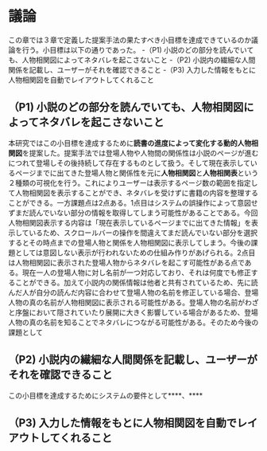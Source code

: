 # 議論

この章では３章で定義した提案手法の果たすべき小目標を達成できているのか議論を行う。小目標は以下の通りであった。
-（P1) 小説のどの部分を読んでいても、人物相関図によってネタバレを起こさないこと
-（P2) 小説内の繊細な人間関係を記載し、ユーザーがそれを確認できること
-（P3) 入力した情報をもとに人物相関図を自動でレイアウトしてくれること

## （P1) 小説のどの部分を読んでいても、人物相関図によってネタバレを起こさないこと

本研究ではこの小目標を達成するために**読書の進度によって変化する動的人物相関図**を提案した。提案手法では登場人物や人物間の関係性は小説のページが進むにつれて登場しその後持続して存在するものとして扱う。そして現在表示しているページまでに出てきた登場人物と関係性を元に**人物相関図**と**人物相関表**という２種類の可視化を行う。これによりユーザーは表示するページ数の範囲を指定して人物相関図を表示することができ、ネタバレを受けずに書籍の内容を整理することができる。一方課題点は2点ある。1点目はシステムの誤操作によって意図せずまだ読んでいない部分の情報を取得してしまう可能性があることである。今回人物相関図表示する内容は「現在表示しているページまでに出てきた情報」を表示しているため、スクロールバーの操作を間違えてまだ読んでいない部分を選択するとその時点までの登場人物と関係を人物相関図に表示してしまう。今後の課題としては意図しない表示が行われないための仕組み作りがあげられる。2点目は人物相関図に表示された登場人物からネタバレを起こす可能性がある点である。現在一人の登場人物に対し名前が一つ対応しており、それは何度でも修正することができる。加えて小説内の関係情報は他者と共有されているため、先に読んだ人が自分の読んだ内容に合わせて登場人物の名前を修正している場合、登場人物の真の名前が人物相関図に表示される可能性がある。登場人物の名前がわざと序盤において隠されていたり展開に大きく影響している場合があるため、登場人物の真の名前を知ることでネタバレにつながる可能性がある。そのため今後の課題として


## （P2) 小説内の繊細な人間関係を記載し、ユーザーがそれを確認できること

この小目標を達成するためにシステムの要件として****、****


## （P3) 入力した情報をもとに人物相関図を自動でレイアウトしてくれること




